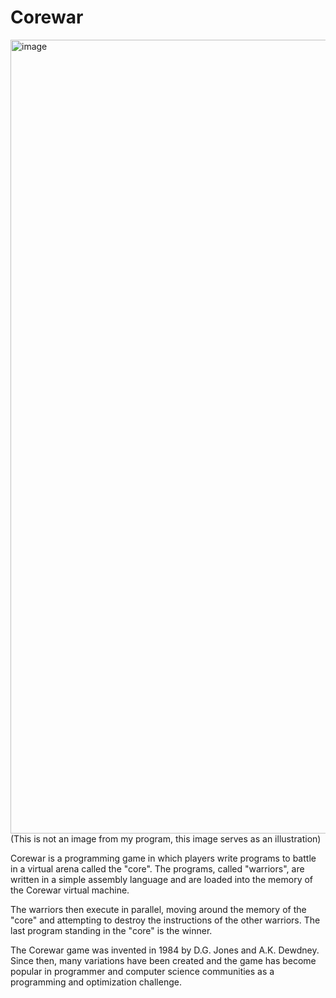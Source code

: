 # Corewar

<img width="1270" alt="image" src="https://user-images.githubusercontent.com/44836297/219454707-3369e8bf-50bf-44ee-a1f4-2beb135a8219.png">
(This is not an image from my program, this image serves as an illustration)

Corewar is a programming game in which players write programs to battle in a virtual arena called the "core". The programs, called "warriors", are written in a simple assembly language and are loaded into the memory of the Corewar virtual machine.

The warriors then execute in parallel, moving around the memory of the "core" and attempting to destroy the instructions of the other warriors. The last program standing in the "core" is the winner.

The Corewar game was invented in 1984 by D.G. Jones and A.K. Dewdney. Since then, many variations have been created and the game has become popular in programmer and computer science communities as a programming and optimization challenge.
